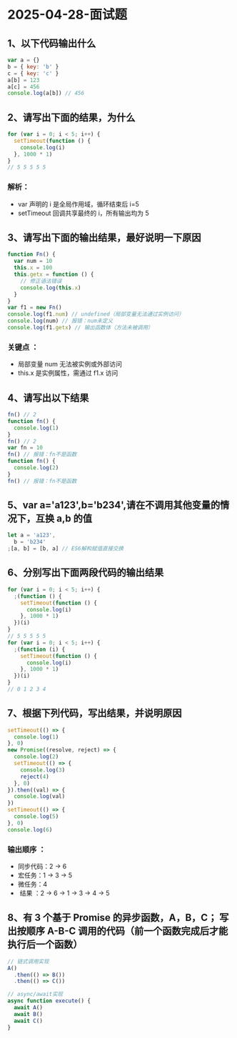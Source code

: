 # 2025-04-28-面试题

## 1、以下代码输出什么

```js
var a = {}
b = { key: 'b' }
c = { key: 'c' }
a[b] = 123
a[c] = 456
console.log(a[b]) // 456
```

## 2、请写出下面的结果，为什么

```js
for (var i = 0; i < 5; i++) {
  setTimeout(function () {
    console.log(i)
  }, 1000 * 1)
}
// 5 5 5 5 5
```

### 解析：

- var 声明的 i 是全局作用域，循环结束后 i=5
- setTimeout 回调共享最终的 i，所有输出均为 5

## 3、请写出下面的输出结果，最好说明一下原因

```js
function Fn() {
  var num = 10
  this.x = 100
  this.getx = function () {
    // 修正语法错误
    console.log(this.x)
  }
}
var f1 = new Fn()
console.log(f1.num) // undefined（局部变量无法通过实例访问）
console.log(num) // 报错：num未定义
console.log(f1.getx) // 输出函数体（方法未被调用）
```

### 关键点 ​：

- 局部变量 num 无法被实例或外部访问
- this.x 是实例属性，需通过 f1.x 访问

## 4、请写出以下结果

```js
fn() // 2
function fn() {
  console.log(1)
}
fn() // 2
var fn = 10
fn() // 报错：fn不是函数
function fn() {
  console.log(2)
}
fn() // 报错：fn不是函数
```

## 5、var a='a123',b='b234',请在不调用其他变量的情况下，互换 a,b 的值

```js
let a = 'a123',
  b = 'b234'
;[a, b] = [b, a] // ES6解构赋值直接交换
```

## 6、分别写出下面两段代码的输出结果

```js
for (var i = 0; i < 5; i++) {
  ;(function () {
    setTimeout(function () {
      console.log(i)
    }, 1000 * 1)
  })(i)
}
// 5 5 5 5 5
for (var i = 0; i < 5; i++) {
  ;(function (i) {
    setTimeout(function () {
      console.log(i)
    }, 1000 * 1)
  })(i)
}
// 0 1 2 3 4
```

## 7、根据下列代码，写出结果，并说明原因

```js
setTimeout(() => {
  console.log(1)
}, 0)
new Promise((resolve, reject) => {
  console.log(2)
  setTimeout(() => {
    console.log(3)
    reject(4)
  }, 0)
}).then((val) => {
  console.log(val)
})
setTimeout(() => {
  console.log(5)
}, 0)
console.log(6)
```

### 输出顺序 ​：

- 同步代码：2 → 6
- 宏任务：1 → 3 → 5
- 微任务：4
- ​ 结果 ​：2 → 6 → 1 → 3 → 4 → 5

## 8、有 3 个基于 Promise 的异步函数，A，B，C； 写出按顺序 A-B-C 调用的代码（前一个函数完成后才能执行后一个函数）

```js
// 链式调用实现
A()
  .then(() => B())
  .then(() => C())

// async/await实现
async function execute() {
  await A()
  await B()
  await C()
}
```
